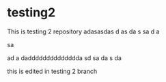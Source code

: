 # testing2
This is testing 2 repository
adasasdas
d
as
da
s
sa
d
a

sa

ad
a
dadddddddddddddda
sd
sa
da
s
da


this is edited in testing 2 branch
